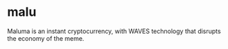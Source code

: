 # malu
Maluma is an instant cryptocurrency, with WAVES technology  that disrupts the economy of the meme.
